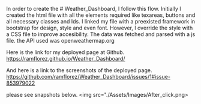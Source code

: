 In order to create the # Weather_Dashboard, I follow this flow.
Initially I created the html file with all the elements required like texareas, buttons and all necessary classes and Ids.
I linked my file with a preexisted framework in bootstrap for design, style and even font.
However, I override the style with a CSS file to improve accesibility.
The data was fetched and parsed with a js file.
the API used was openweathermap.org

Here is the link for my deployed page at Github.
https://ramflorez.github.io/Weather_Dashboard/

And here is a link to the screenshots of the deployed page.
https://github.com/ramflorez/Weather_Dashboard/issues/1#issue-853979022

please see snapshots below.
<img src="./Assets/Images/After_click.png>